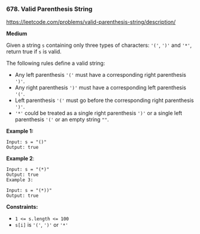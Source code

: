 ### 678. Valid Parenthesis String

https://leetcode.com/problems/valid-parenthesis-string/description/

**Medium**

Given a string `s` containing only three types of characters: `'('`, `')'` and `'*'`, return true if `s` is valid.

The following rules define a valid string:

* Any left parenthesis `'('` must have a corresponding right parenthesis `')'`.
* Any right parenthesis `')'` must have a corresponding left parenthesis `'('`.
* Left parenthesis `'('` must go before the corresponding right parenthesis `')'`.
* `'*'` could be treated as a single right parenthesis `')'` or a single left parenthesis `'('` or an empty string `""`.
 

**Example 1:**
```
Input: s = "()"
Output: true
```

**Example 2**:
```
Input: s = "(*)"
Output: true
Example 3:

Input: s = "(*))"
Output: true
```

**Constraints:**

* `1 <= s.length <= 100`
* `s[i]` is `'('`, `')'` or `'*'`